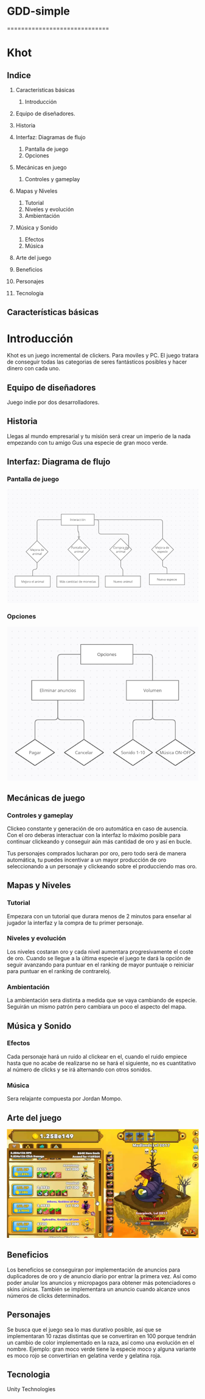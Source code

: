 # GDD-simple
=============================
# Khot

## Indice


1. Características básicas
   1. Introducción

2. Equipo de diseñadores.

3. Historia
 
4. Interfaz: Diagramas de flujo
   1. Pantalla de juego
   2. Opciones
 
5. Mecánicas en juego
   1. Controles y gameplay
   
6. Mapas y Niveles
   1.  Tutorial
   2.  Niveles y evolución
   3.  Ambientación

7. Música y Sonido
   1. Efectos
   2. Música

8. Arte del juego 

9. Beneficios 

10. Personajes

11. Tecnologia

## Características básicas

# Introducción

Khot es un juego incremental de clickers. Para moviles y PC. El juego tratara de conseguir todas las categorias de seres fantásticos posibles y hacer dinero con cada uno.

## Equipo de diseñadores

Juego indie por dos desarrolladores.

## Historia

Llegas al mundo empresarial y tu misión será crear un imperio de la nada empezando con tu amigo Gus una especie de gran moco verde.

## Interfaz: Diagrama de flujo

### Pantalla de juego
<img src = https://github.com/AlbertoGarciaMiguelez/GDD-simple/blob/main/img/rapido.PNG>

### Opciones
<img src = https://github.com/AlbertoGarciaMiguelez/GDD-simple/blob/main/img/opciones.PNG>

## Mecánicas de juego

### Controles y gameplay

Clickeo constante y generación de oro automática en caso de ausencia. Con el oro deberas interactuar con la interfaz lo máximo posible para continuar clickeando y conseguir aún más cantidad de oro y así en bucle.

Tus personajes comprados lucharan por oro, pero todo será de manera automática, tu puedes incentivar a un mayor producción de oro seleccionando a un personaje y clickeando sobre el producciendo mas oro.

## Mapas y Niveles

###  Tutorial

Empezara con un tutorial que durara menos de 2 minutos para enseñar al jugador la interfaz y la compra de tu primer personaje.

###  Niveles y evolución

Los niveles costaran oro y cada nivel aumentara progresivamente el coste de oro. Cuando se llegue a la última especie el juego te dará la opción de seguir avanzando para puntuar en el ranking de mayor puntuaje o reiniciar para puntuar en el ranking de contrareloj.

### Ambientación

La ambientación sera distinta a medida que se vaya cambiando de especie. Seguirán un mismo patrón  pero cambiara un poco el aspecto del mapa.

## Música y Sonido

### Efectos

Cada personaje hará un ruido al clickear en el, cuando el ruido empiece hasta que no acabe de realizarse no se hará el siguiente, no es cuantitativo al número de clicks y se irá alternando con otros sonidos.

### Música

Sera relajante compuesta por Jordan Mompo.

## Arte del juego

<img src = https://github.com/AlbertoGarciaMiguelez/GDD-simple/blob/main/img/click.jpg>

## Beneficios

Los beneficios se conseguiran por implementación de anuncios para duplicadores de oro y de anuncio diario por entrar la primera vez. Así como poder anular los anuncios y micropagos para obtener más potenciadores o skins únicas.
También se implementara un anuncio cuando alcanze unos números de clicks determinados.

## Personajes

Se busca que el juego sea lo mas durativo posible, así que se implementaran 10 razas distintas que se convertiran en 100 porque tendrán un cambio de color implementado en la raza, así como una evolución en el nombre. Ejemplo: gran moco verde tiene la especie moco y alguna variante es moco rojo se convertirian en gelatina verde y gelatina roja.

## Tecnologia

Unity Technologies
